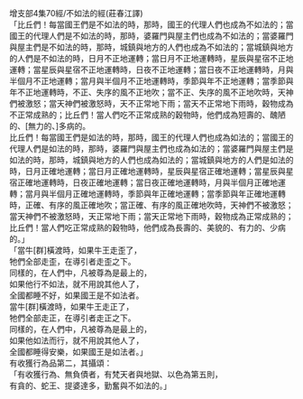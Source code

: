 增支部4集70經/不如法的經(莊春江譯)  
「比丘們！每當國王們是不如法的時，那時，國王的代理人們也成為不如法的；當國王的代理人們是不如法的時，那時，婆羅門與屋主們也成為不如法的；當婆羅門與屋主們是不如法的時，那時，城鎮與地方的人們也成為不如法的；當城鎮與地方的人們是不如法的時，日月不正地運轉；當日月不正地運轉時，星辰與星宿不正地運轉；當星辰與星宿不正地運轉時，日夜不正地運轉；當日夜不正地運轉時，月與半個月不正地運轉；當月與半個月不正地運轉時，季節與年不正地運轉；當季節與年不正地運轉時，不正、失序的風不正地吹；當不正、失序的風不正地吹時，天神們被激怒；當天神們被激怒時，天不正常地下雨；當天不正常地下雨時，穀物成為不正常成熟的；比丘們！當人們吃不正常成熟的穀物時，他們成為短壽的、醜陋的、[無力的、]多病的。  
比丘們！每當國王們是如法的時，那時，國王的代理人們也成為如法的；當國王的代理人們是如法的時，那時，婆羅門與屋主們也成為如法的；當婆羅門與屋主們是如法的時，那時，城鎮與地方的人們也成為如法的；當城鎮與地方的人們是如法的時，日月正確地運轉；當日月正確地運轉時，星辰與星宿正確地運轉；當星辰與星宿正確地運轉時，日夜正確地運轉；當日夜正確地運轉時，月與半個月正確地運轉；當月與半個月正確地運轉時，季節與年正確地運轉；當季節與年正確地運轉時，正確、有序的風正確地吹；當正確、有序的風正確地吹時，天神們不被激怒；當天神們不被激怒時，天正常地下雨；當天正常地下雨時，穀物成為正常成熟的；比丘們！當人們吃正常成熟的穀物時，他們成為長壽的、美貌的、有力的、少病的。」  
「當牛[群]橫渡時，如果牛王走歪了，  
牠們全部走歪，在導引者走歪之下。  
同樣的，在人們中，凡被尊為是最上的，  
如果他行不如法，就不用說其他人了，  
全國都睡不好，如果國王是不如法者。  
當牛[群]橫渡時，如果牛王走正了，  
牠們全部走正，在導引者走正之下。  
同樣的，在人們中，凡被尊為是最上的，  
如果他如法而行，就不用說其他人了，  
全國都睡得安樂，如果國王是如法者。」  
有收獲行為品第二，其攝頌：  
「有收獲行為、無負債者，有梵天者與地獄、以色為第五則，  
有貪的、蛇王、提婆達多，勤奮與不如法的。」  
  
  
